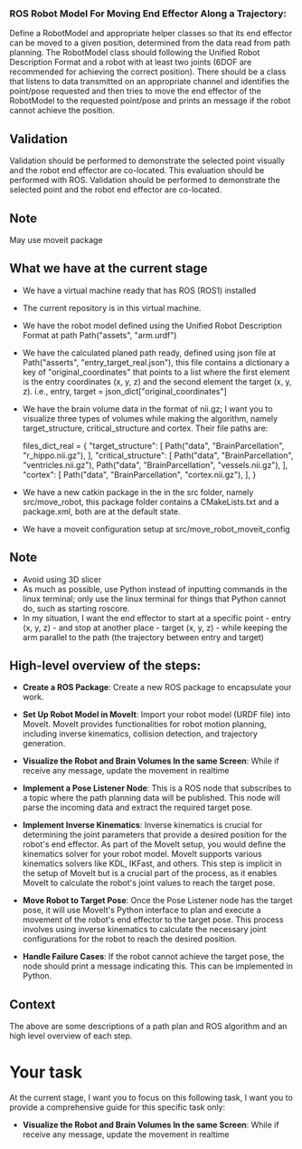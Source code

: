 ### ROS Robot Model For Moving End Effector Along a Trajectory:
Define a RobotModel and appropriate helper classes so that its end effector can be moved to a given position, determined from the data read from path planning. The RobotModel class should following the Unified Robot Description Format and a robot with at least two joints (6DOF are recommended for achieving the correct position). There should be a class that listens to data transmitted on an appropriate channel and identifies the point/pose requested and then tries to move the end effector of the RobotModel to the requested point/pose and prints an message if the robot cannot achieve the position.

## Validation
Validation should be performed to demonstrate the selected point visually and the robot end effector are co-located. This evaluation should be performed with ROS. Validation should be performed to demonstrate the selected point and the robot end effector are co-located.

## Note
May use moveit package

## What we have at the current stage
- We have a virtual machine ready that has ROS (ROS1) installed
- The current repository is in this virtual machine.
- We have the robot model defined using the Unified Robot Description Format at path Path("assets", "arm.urdf")
- We have the calculated planed path ready, defined using json file at Path("asserts", "entry_target_real.json"), this file contains a dictionary a key of "original_coordinates" that points to a list where the first element is the entry coordinates (x, y, z) and the second element the target (x, y, z). i.e., entry, target = json_dict["original_coordinates"]
- We have the brain volume data in the format of nii.gz; I want you to visualize three types of volumes while making the algorithm, namely target_structure, critical_structure and cortex. Their file paths are:

  files_dict_real = {
      "target_structure": [
          Path("data", "BrainParcellation", "r_hippo.nii.gz"),
      ],
      "critical_structure": [
          Path("data", "BrainParcellation", "ventricles.nii.gz"),
          Path("data", "BrainParcellation", "vessels.nii.gz"),
      ],
      "cortex": [
          Path("data", "BrainParcellation", "cortex.nii.gz"),
      ],
  }
- We have a new catkin package in the in the src folder, namely src/move_robot, this package folder contains a CMakeLists.txt and a package.xml, both are at the default state.
- We have a moveit configuration setup at src/move_robot_moveit_config

## Note
- Avoid using 3D slicer 
- As much as possible, use Python instead of inputting commands in the linux terminal; only use the linux terminal for things that Python cannot do, such as starting roscore.
- In my situation, I want the end effector to start at a specific point - entry (x, y, z) - and stop at another place - target (x, y, z) - while keeping the arm parallel to the path (the trajectory between entry and target)

## High-level overview of the steps:
- **Create a ROS Package**: Create a new ROS package to encapsulate your work.

- **Set Up Robot Model in MoveIt**: Import your robot model (URDF file) into MoveIt. MoveIt provides functionalities for robot motion planning, including inverse kinematics, collision detection, and trajectory generation.

- **Visualize the Robot and Brain Volumes In the same Screen**: While if receive any message, update the movement in realtime

- **Implement a Pose Listener Node**: This is a ROS node that subscribes to a topic where the path planning data will be published. This node will parse the incoming data and extract the required target pose.

- **Implement Inverse Kinematics**: Inverse kinematics is crucial for determining the joint parameters that provide a desired position for the robot's end effector. As part of the MoveIt setup, you would define the kinematics solver for your robot model. MoveIt supports various kinematics solvers like KDL, IKFast, and others. This step is implicit in the setup of MoveIt but is a crucial part of the process, as it enables MoveIt to calculate the robot's joint values to reach the target pose.

- **Move Robot to Target Pose**: Once the Pose Listener node has the target pose, it will use MoveIt's Python interface to plan and execute a movement of the robot's end effector to the target pose. This process involves using inverse kinematics to calculate the necessary joint configurations for the robot to reach the desired position.

- **Handle Failure Cases**: If the robot cannot achieve the target pose, the node should print a message indicating this. This can be implemented in Python.

## Context
The above are some descriptions of a path plan and ROS algorithm and an high level overview of each step.

# Your task
At the current stage, I want you to focus on this following task, I want you to provide a comprehensive guide for this specific task only:
- **Visualize the Robot and Brain Volumes In the same Screen**: While if receive any message, update the movement in realtime